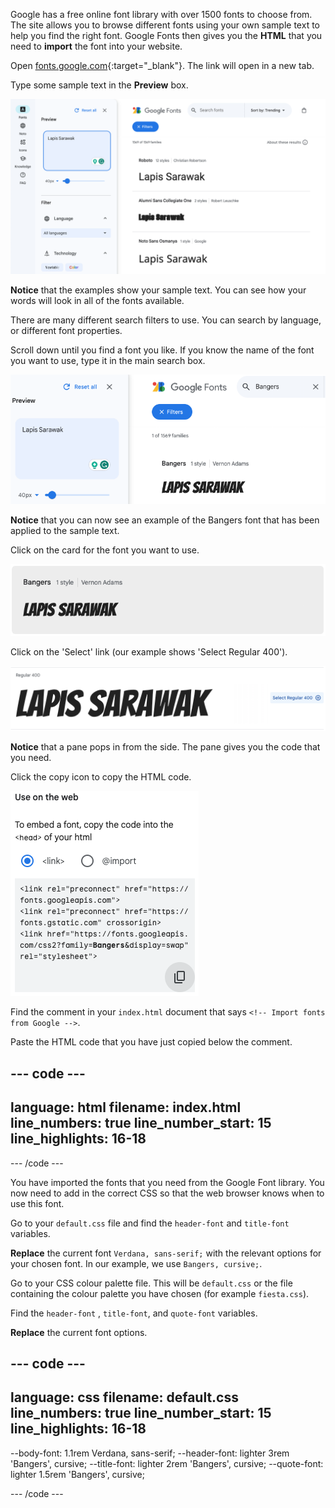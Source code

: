Google has a free online font library with over 1500 fonts to choose from. The site allows you to browse different fonts using your own sample text to help you find the right font. Google Fonts then gives you the **HTML** that you need to **import** the font into your website. 

Open [fonts.google.com](https://fonts.google.com/){:target="_blank"}. The link will open in a new tab. 

Type some sample text in the **Preview** box.

![The Google Fonts search page. The words 'Lapis Sarawak' are in the preview box.](images/custom.png)

**Notice** that the examples show your sample text. You can see how your words will look in all of the fonts available. 

There are many different search filters to use. You can search by language, or different font properties.

Scroll down until you find a font you like. If you know the name of the font you want to use, type it in the main search box. 

!['Bangers' has been typed into the search box.](images/bangers.png)

**Notice** that you can now see an example of the Bangers font that has been applied to the sample text. 

Click on the card for the font you want to use.

![The Bangers card.](images/bangers-card.png)

Click on the 'Select' link (our example shows 'Select Regular 400').

![A screenshot highlights the 'Select' link.](images/select-style.png)

**Notice** that a pane pops in from the side. The pane gives you the code that you need.

Click the copy icon to copy the HTML code.

![The HTML to copy.](images/html.png)

Find the comment in your `index.html` document that says `<!-- Import fonts from Google -->`.

Paste the HTML code that you have just copied below the comment.

--- code ---
---
language: html
filename: index.html
line_numbers: true
line_number_start: 15
line_highlights: 16-18
---
  <!-- Import fonts from Google -->
  <link rel="preconnect" href="https://fonts.googleapis.com">
  <link rel="preconnect" href="https://fonts.gstatic.com" crossorigin>
  <link href="https://fonts.googleapis.com/css2?family=Bangers&display=swap" rel="stylesheet">

--- /code ---

You have imported the fonts that you need from the Google Font library. You now need to add in the correct CSS so that the web browser knows when to use this font. 

Go to your `default.css` file and find the `header-font` and `title-font` variables. 

**Replace** the current font `Verdana, sans-serif;` with the relevant options for your chosen font. In our example, we use `Bangers, cursive;`.

Go to your CSS colour palette file. This will be `default.css` or the file containing the colour palette you have chosen (for example `fiesta.css`).

Find the `header-font` , `title-font`, and `quote-font` variables. 

**Replace** the current font options.

--- code ---
---
language: css
filename: default.css
line_numbers: true
line_number_start: 15
line_highlights: 16-18
---
  --body-font: 1.1rem Verdana, sans-serif;
  --header-font: lighter 3rem 'Bangers', cursive;
  --title-font: lighter 2rem 'Bangers', cursive;
  --quote-font: lighter 1.5rem 'Bangers', cursive;

--- /code ---
